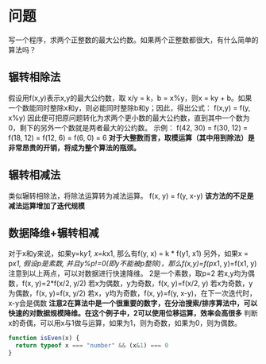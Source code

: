 # 问题
写一个程序，求两个正整数的最大公约数。如果两个正整数都很大，有什么简单的算法吗？

## 辗转相除法
假设用f(x,y)表示x,y的最大公约数，取 x/y = k，b = x%y，则x = ky + b。如果一个数能同时整除x和y，则必能同时整除b和y；因此，得出公式：
f(x,y) = f(y, x%y)
因此便可把原问题转化为求两个更小数的最大公约数，直到其中一个数为0，剩下的另外一个数就是两者最大的公约数。
示例：
f(42, 30) = f(30, 12) = f(18, 12) = f(12, 6) = f(6, 0) = 6
**对于大整数而言，取模运算（其中用到除法）是非常昂贵的开销，将成为整个算法的瓶颈。**

## 辗转相减法
类似辗转相除法，将除法运算转为减法运算。
f(x, y) = f(y, x-y)
**该方法的不足是减法运算增加了迭代规模**

## 数据降维+辗转相减
对于x和y来说，如果y=k*y1, x=k*x1, 那么有f(y, x) = k * f(y1, x1)
另外，如果x = p*x1, 假设p是素数, 并且y%p!=0(即y不能被p整除)，那么f(x,y)=f(p*x1, y)=f(x1, y)
注意到以上两点，可以对数据进行快速降维。
2是一个素数，取p=2
若x,y均为偶数，f(x, y)=2*f(x/2, y/2)
若x为偶数，y为奇数，f(x, y)=f(x/2, y)
若x为奇数，y为偶数，f(x, y)=f(x, y/2)
若x，y均为奇数，f(x, y)=f(y, x-y)，在下一次迭代时，x-y会是偶数
**注意2在算法中是一个很重要的数字，在分治搜索/排序算法中，可以快速的对数据规模降维。在这个例子中，2可以使用位移运算，效率会高很多**
判断x的奇偶，可以用x与1做与运算，如果为1，则为奇数，如果为0，则为偶数。
```js
function isEven(x) {
  return typeof x === "number" && (x&1) === 0
}
```





